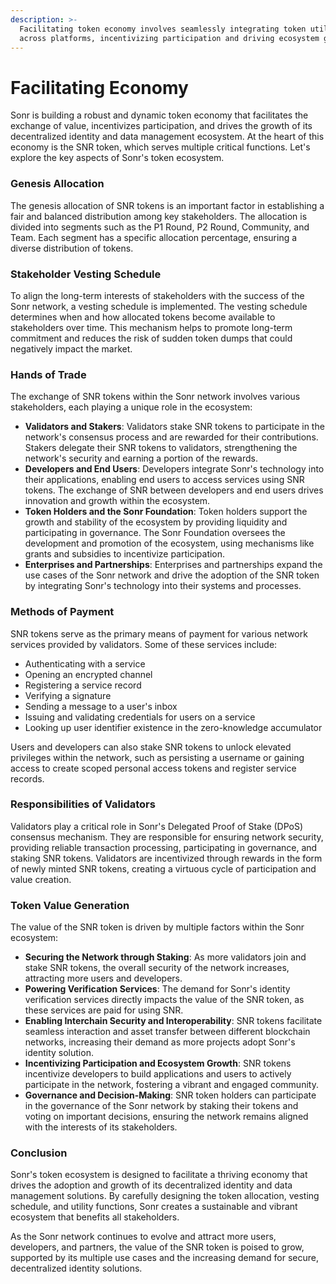 ```yaml
---
description: >-
  Facilitating token economy involves seamlessly integrating token utility
  across platforms, incentivizing participation and driving ecosystem growth.
---
```


# Facilitating Economy

Sonr is building a robust and dynamic token economy that facilitates the exchange of value, incentivizes participation, and drives the growth of its decentralized identity and data management ecosystem. At the heart of this economy is the SNR token, which serves multiple critical functions. Let's explore the key aspects of Sonr's token ecosystem.

### Genesis Allocation

The genesis allocation of SNR tokens is an important factor in establishing a fair and balanced distribution among key stakeholders. The allocation is divided into segments such as the P1 Round, P2 Round, Community, and Team. Each segment has a specific allocation percentage, ensuring a diverse distribution of tokens.

### Stakeholder Vesting Schedule

To align the long-term interests of stakeholders with the success of the Sonr network, a vesting schedule is implemented. The vesting schedule determines when and how allocated tokens become available to stakeholders over time. This mechanism helps to promote long-term commitment and reduces the risk of sudden token dumps that could negatively impact the market.

### Hands of Trade

The exchange of SNR tokens within the Sonr network involves various stakeholders, each playing a unique role in the ecosystem:

* **Validators and Stakers**: Validators stake SNR tokens to participate in the network's consensus process and are rewarded for their contributions. Stakers delegate their SNR tokens to validators, strengthening the network's security and earning a portion of the rewards.
* **Developers and End Users**: Developers integrate Sonr's technology into their applications, enabling end users to access services using SNR tokens. The exchange of SNR between developers and end users drives innovation and growth within the ecosystem.
* **Token Holders and the Sonr Foundation**: Token holders support the growth and stability of the ecosystem by providing liquidity and participating in governance. The Sonr Foundation oversees the development and promotion of the ecosystem, using mechanisms like grants and subsidies to incentivize participation.
* **Enterprises and Partnerships**: Enterprises and partnerships expand the use cases of the Sonr network and drive the adoption of the SNR token by integrating Sonr's technology into their systems and processes.

### Methods of Payment

SNR tokens serve as the primary means of payment for various network services provided by validators. Some of these services include:

* Authenticating with a service
* Opening an encrypted channel
* Registering a service record
* Verifying a signature
* Sending a message to a user's inbox
* Issuing and validating credentials for users on a service
* Looking up user identifier existence in the zero-knowledge accumulator

Users and developers can also stake SNR tokens to unlock elevated privileges within the network, such as persisting a username or gaining access to create scoped personal access tokens and register service records.

### Responsibilities of Validators

Validators play a critical role in Sonr's Delegated Proof of Stake (DPoS) consensus mechanism. They are responsible for ensuring network security, providing reliable transaction processing, participating in governance, and staking SNR tokens. Validators are incentivized through rewards in the form of newly minted SNR tokens, creating a virtuous cycle of participation and value creation.

### Token Value Generation

The value of the SNR token is driven by multiple factors within the Sonr ecosystem:

* **Securing the Network through Staking**: As more validators join and stake SNR tokens, the overall security of the network increases, attracting more users and developers.
* **Powering Verification Services**: The demand for Sonr's identity verification services directly impacts the value of the SNR token, as these services are paid for using SNR.
* **Enabling Interchain Security and Interoperability**: SNR tokens facilitate seamless interaction and asset transfer between different blockchain networks, increasing their demand as more projects adopt Sonr's identity solution.
* **Incentivizing Participation and Ecosystem Growth**: SNR tokens incentivize developers to build applications and users to actively participate in the network, fostering a vibrant and engaged community.
* **Governance and Decision-Making**: SNR token holders can participate in the governance of the Sonr network by staking their tokens and voting on important decisions, ensuring the network remains aligned with the interests of its stakeholders.

### Conclusion

Sonr's token ecosystem is designed to facilitate a thriving economy that drives the adoption and growth of its decentralized identity and data management solutions. By carefully designing the token allocation, vesting schedule, and utility functions, Sonr creates a sustainable and vibrant ecosystem that benefits all stakeholders.

As the Sonr network continues to evolve and attract more users, developers, and partners, the value of the SNR token is poised to grow, supported by its multiple use cases and the increasing demand for secure, decentralized identity solutions.
